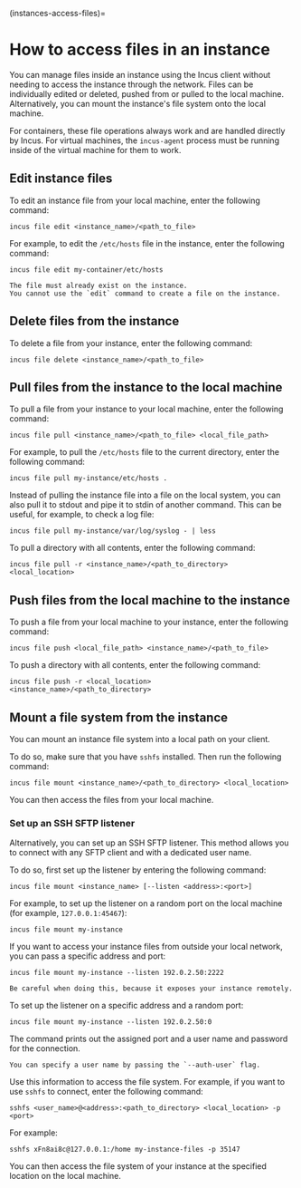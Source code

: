 (instances-access-files)=
# How to access files in an instance

You can manage files inside an instance using the Incus client without needing to access the instance through the network.
Files can be individually edited or deleted, pushed from or pulled to the local machine.
Alternatively, you can mount the instance's file system onto the local machine.

For containers, these file operations always work and are handled directly by Incus.
For virtual machines, the `incus-agent` process must be running inside of the virtual machine for them to work.

## Edit instance files

To edit an instance file from your local machine, enter the following command:

    incus file edit <instance_name>/<path_to_file>

For example, to edit the `/etc/hosts` file in the instance, enter the following command:

    incus file edit my-container/etc/hosts

```{note}
The file must already exist on the instance.
You cannot use the `edit` command to create a file on the instance.
```

## Delete files from the instance

To delete a file from your instance, enter the following command:

    incus file delete <instance_name>/<path_to_file>

## Pull files from the instance to the local machine

To pull a file from your instance to your local machine, enter the following command:

    incus file pull <instance_name>/<path_to_file> <local_file_path>

For example, to pull the `/etc/hosts` file to the current directory, enter the following command:

    incus file pull my-instance/etc/hosts .

Instead of pulling the instance file into a file on the local system, you can also pull it to stdout and pipe it to stdin of another command.
This can be useful, for example, to check a log file:

    incus file pull my-instance/var/log/syslog - | less

To pull a directory with all contents, enter the following command:

    incus file pull -r <instance_name>/<path_to_directory> <local_location>

## Push files from the local machine to the instance

To push a file from your local machine to your instance, enter the following command:

    incus file push <local_file_path> <instance_name>/<path_to_file>

To push a directory with all contents, enter the following command:

    incus file push -r <local_location> <instance_name>/<path_to_directory>

## Mount a file system from the instance

You can mount an instance file system into a local path on your client.

To do so, make sure that you have `sshfs` installed. Then run the following command:

    incus file mount <instance_name>/<path_to_directory> <local_location>

You can then access the files from your local machine.

### Set up an SSH SFTP listener

Alternatively, you can set up an SSH SFTP listener.
This method allows you to connect with any SFTP client and with a dedicated user name.

To do so, first set up the listener by entering the following command:

    incus file mount <instance_name> [--listen <address>:<port>]

For example, to set up the listener on a random port on the local machine (for example, `127.0.0.1:45467`):

    incus file mount my-instance

If you want to access your instance files from outside your local network, you can pass a specific address and port:

    incus file mount my-instance --listen 192.0.2.50:2222

```{caution}
Be careful when doing this, because it exposes your instance remotely.
```

To set up the listener on a specific address and a random port:

    incus file mount my-instance --listen 192.0.2.50:0

The command prints out the assigned port and a user name and password for the connection.

```{tip}
You can specify a user name by passing the `--auth-user` flag.
```

Use this information to access the file system.
For example, if you want to use `sshfs` to connect, enter the following command:

    sshfs <user_name>@<address>:<path_to_directory> <local_location> -p <port>

For example:

    sshfs xFn8ai8c@127.0.0.1:/home my-instance-files -p 35147

You can then access the file system of your instance at the specified location on the local machine.
